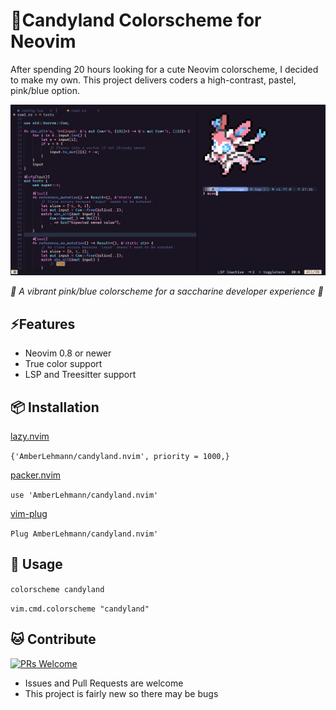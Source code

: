 # :candy:Candyland Colorscheme for Neovim

After spending 20 hours looking for a cute Neovim colorscheme, I decided to make my own.
This project delivers coders a high-contrast, pastel, pink/blue option.

![RUSTLINGS_CODE](/images/rust_sylv.png)

_*:cherry_blossom: A vibrant pink/blue colorscheme for a saccharine developer experience :cherry_blossom:*_

## ⚡️Features

* Neovim 0.8 or newer
* True color support
* LSP and Treesitter support

## 📦 Installation

[lazy.nvim](https://github.com/folke/lazy.nvim) 

`{'AmberLehmann/candyland.nvim', priority = 1000,}`

[packer.nvim](https://github.com/wbthomason/packer.nvim) 

`use 'AmberLehmann/candyland.nvim'`

[vim-plug](https://github.com/junegunn/vim-plug)

`Plug AmberLehmann/candyland.nvim'`

## 🚀 Usage

`colorscheme candyland`

`vim.cmd.colorscheme "candyland"`

## :cat: Contribute

[![PRs Welcome](https://img.shields.io/badge/PRs-welcome-brightgreen.svg?style=flat-square)](https://makeapullrequest.com)

* Issues and Pull Requests are welcome
* This project is fairly new so there may be bugs


